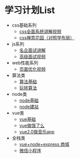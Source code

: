 # 学习计划List
* css基础系列
	* [css全面系统讲解视频](http://coding.imooc.com/class/164.html)
	* [css禅意花园（对照学布局）](http://www.imooc.com/learn/603)
* js系列
	* [名企面试讲解](http://coding.imooc.com/class/129.html)
	* [高级面试视频](http://coding.imooc.com/class/package/190.html#Anchor)
* web性能系列
	* [页面优化视频](http://coding.imooc.com/class/130.html)
* 算法类
	* [算法基础](http://coding.imooc.com/class/71.html)
	* [玩转算法](http://coding.imooc.com/class/82.html)
* node类
	* [node基础](http://www.imooc.com/learn/637)
	* [node建站](http://www.imooc.com/learn/75)
* vue类
	* [vue基础](http://coding.imooc.com/class/chapter/91.html#Anchor)
	* [vue做饿了么](http://coding.imooc.com/class/chapter/74.html#Anchor)
	* [vue2.0做音乐app](http://coding.imooc.com/class/107.html)
* 全栈类
	* [vue+node+express 商城](http://coding.imooc.com/class/113.html)
	* [微信小程序](http://coding.imooc.com/class/119.html)